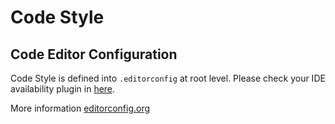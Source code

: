 # Code Style

## Code Editor Configuration

Code Style is defined into `.editorconfig` at root level. Please check your IDE availability plugin in
[here](https://editorconfig.org/#download).

More information [editorconfig.org](https://editorconfig.org)
